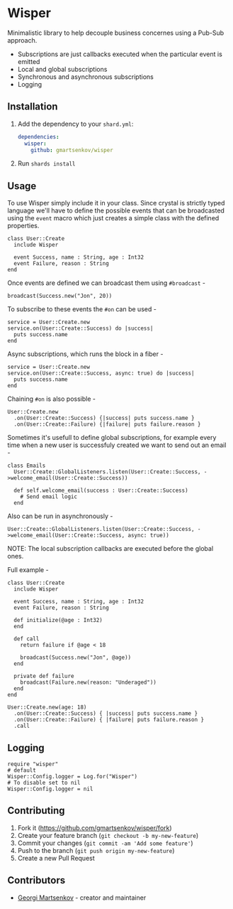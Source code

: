 # Wisper

Minimalistic library to help decouple business concernes using a Pub-Sub approach. 
- Subscriptions are just callbacks executed when the particular event is emitted
- Local and global subscriptions
- Synchronous and asynchronous subscriptions
- Logging

## Installation

1. Add the dependency to your `shard.yml`:

   ```yaml
   dependencies:
     wisper:
       github: gmartsenkov/wisper
   ```

2. Run `shards install`

## Usage

To use Wisper simply include it in your class. Since crystal is strictly typed language we'll have to define the possible events that can be broadcasted using the `event` macro which just creates a simple class with the defined properties. 
```crystal
class User::Create
  include Wisper

  event Success, name : String, age : Int32
  event Failure, reason : String
end
```
Once events are defined we can broadcast them using `#broadcast` -
```crystal
broadcast(Success.new("Jon", 20))
```
To subscribe to these events the `#on` can be used -
``` crystal
service = User::Create.new
service.on(User::Create::Success) do |success|
  puts success.name
end
```
Async subscriptions, which runs the block in a fiber - 
``` crystal
service = User::Create.new
service.on(User::Create::Success, async: true) do |success|
  puts success.name
end
```
Chaining `#on` is also possible -
``` crystal
User::Create.new
  .on(User::Create::Success) {|success| puts success.name }
  .on(User::Create::Failure) {|failure| puts failure.reason }
```
Sometimes it's usefull to define global subscriptions, for example every time when a new user is successfuly created we want to send out an email -
``` crystal
class Emails
  User::Create::GlobalListeners.listen(User::Create::Success, ->welcome_email(User::Create::Success))

  def self.welcome_email(success : User::Create::Success)
    # Send email logic
  end
```
Also can be run in asynchronously -
``` crystal
User::Create::GlobalListeners.listen(User::Create::Success, ->welcome_email(User::Create::Success, async: true))
```

NOTE: The local subscription callbacks are executed before the global ones.

Full example -
``` crystal
class User::Create
  include Wisper

  event Success, name : String, age : Int32
  event Failure, reason : String

  def initialize(@age : Int32)
  end

  def call
    return failure if @age < 18

    broadcast(Success.new("Jon", @age))
  end

  private def failure
    broadcast(Failure.new(reason: "Underaged"))
  end
end

User::Create.new(age: 18)
  .on(User::Create::Success) { |success| puts success.name }
  .on(User::Create::Failure) { |failure| puts failure.reason }
  .call
```

## Logging

``` crystal
require "wisper"
# default
Wisper::Config.logger = Log.for("Wisper")
# To disable set to nil
Wisper::Config.logger = nil
```

## Contributing

1. Fork it (<https://github.com/gmartsenkov/wisper/fork>)
2. Create your feature branch (`git checkout -b my-new-feature`)
3. Commit your changes (`git commit -am 'Add some feature'`)
4. Push to the branch (`git push origin my-new-feature`)
5. Create a new Pull Request

## Contributors

- [Georgi Martsenkov](https://github.com/gmartsenkov) - creator and maintainer
